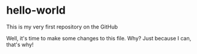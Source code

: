 # hello-world
This is my very first repository on the GitHub

Well, it's time to make some changes to this file. Why? Just because I can, that's why!
